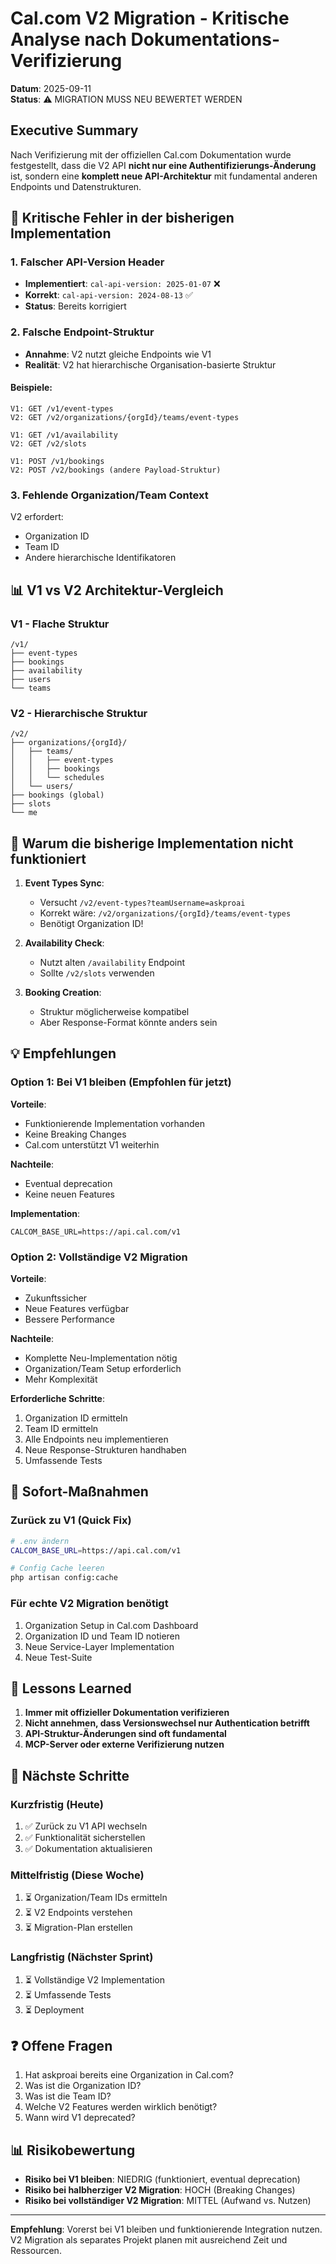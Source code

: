 # Cal.com V2 Migration - Kritische Analyse nach Dokumentations-Verifizierung

**Datum**: 2025-09-11  
**Status**: ⚠️ MIGRATION MUSS NEU BEWERTET WERDEN

## Executive Summary

Nach Verifizierung mit der offiziellen Cal.com Dokumentation wurde festgestellt, dass die V2 API **nicht nur eine Authentifizierungs-Änderung** ist, sondern eine **komplett neue API-Architektur** mit fundamental anderen Endpoints und Datenstrukturen.

## 🔴 Kritische Fehler in der bisherigen Implementation

### 1. Falscher API-Version Header
- **Implementiert**: `cal-api-version: 2025-01-07` ❌
- **Korrekt**: `cal-api-version: 2024-08-13` ✅
- **Status**: Bereits korrigiert

### 2. Falsche Endpoint-Struktur
- **Annahme**: V2 nutzt gleiche Endpoints wie V1
- **Realität**: V2 hat hierarchische Organisation-basierte Struktur

#### Beispiele:
```
V1: GET /v1/event-types
V2: GET /v2/organizations/{orgId}/teams/event-types

V1: GET /v1/availability
V2: GET /v2/slots

V1: POST /v1/bookings
V2: POST /v2/bookings (andere Payload-Struktur)
```

### 3. Fehlende Organization/Team Context
V2 erfordert:
- Organization ID
- Team ID
- Andere hierarchische Identifikatoren

## 📊 V1 vs V2 Architektur-Vergleich

### V1 - Flache Struktur
```
/v1/
├── event-types
├── bookings
├── availability
├── users
└── teams
```

### V2 - Hierarchische Struktur
```
/v2/
├── organizations/{orgId}/
│   ├── teams/
│   │   ├── event-types
│   │   ├── bookings
│   │   └── schedules
│   └── users/
├── bookings (global)
├── slots
└── me
```

## 🤔 Warum die bisherige Implementation nicht funktioniert

1. **Event Types Sync**: 
   - Versucht `/v2/event-types?teamUsername=askproai`
   - Korrekt wäre: `/v2/organizations/{orgId}/teams/event-types`
   - Benötigt Organization ID!

2. **Availability Check**:
   - Nutzt alten `/availability` Endpoint
   - Sollte `/v2/slots` verwenden

3. **Booking Creation**:
   - Struktur möglicherweise kompatibel
   - Aber Response-Format könnte anders sein

## 💡 Empfehlungen

### Option 1: Bei V1 bleiben (Empfohlen für jetzt)
**Vorteile**:
- Funktionierende Implementation vorhanden
- Keine Breaking Changes
- Cal.com unterstützt V1 weiterhin

**Nachteile**:
- Eventual deprecation
- Keine neuen Features

**Implementation**:
```env
CALCOM_BASE_URL=https://api.cal.com/v1
```

### Option 2: Vollständige V2 Migration
**Vorteile**:
- Zukunftssicher
- Neue Features verfügbar
- Bessere Performance

**Nachteile**:
- Komplette Neu-Implementation nötig
- Organization/Team Setup erforderlich
- Mehr Komplexität

**Erforderliche Schritte**:
1. Organization ID ermitteln
2. Team ID ermitteln  
3. Alle Endpoints neu implementieren
4. Neue Response-Strukturen handhaben
5. Umfassende Tests

## 🔧 Sofort-Maßnahmen

### Zurück zu V1 (Quick Fix)
```bash
# .env ändern
CALCOM_BASE_URL=https://api.cal.com/v1

# Config Cache leeren
php artisan config:cache
```

### Für echte V2 Migration benötigt
1. Organization Setup in Cal.com Dashboard
2. Organization ID und Team ID notieren
3. Neue Service-Layer Implementation
4. Neue Test-Suite

## 📝 Lessons Learned

1. **Immer mit offizieller Dokumentation verifizieren**
2. **Nicht annehmen, dass Versionswechsel nur Authentication betrifft**
3. **API-Struktur-Änderungen sind oft fundamental**
4. **MCP-Server oder externe Verifizierung nutzen**

## 🎯 Nächste Schritte

### Kurzfristig (Heute)
1. ✅ Zurück zu V1 API wechseln
2. ✅ Funktionalität sicherstellen
3. ✅ Dokumentation aktualisieren

### Mittelfristig (Diese Woche)
1. ⏳ Organization/Team IDs ermitteln
2. ⏳ V2 Endpoints verstehen
3. ⏳ Migration-Plan erstellen

### Langfristig (Nächster Sprint)
1. ⏳ Vollständige V2 Implementation
2. ⏳ Umfassende Tests
3. ⏳ Deployment

## ❓ Offene Fragen

1. Hat askproai bereits eine Organization in Cal.com?
2. Was ist die Organization ID?
3. Was ist die Team ID?
4. Welche V2 Features werden wirklich benötigt?
5. Wann wird V1 deprecated?

## 📊 Risikobewertung

- **Risiko bei V1 bleiben**: NIEDRIG (funktioniert, eventual deprecation)
- **Risiko bei halbherziger V2 Migration**: HOCH (Breaking Changes)
- **Risiko bei vollständiger V2 Migration**: MITTEL (Aufwand vs. Nutzen)

---

**Empfehlung**: Vorerst bei V1 bleiben und funktionierende Integration nutzen. V2 Migration als separates Projekt planen mit ausreichend Zeit und Ressourcen.